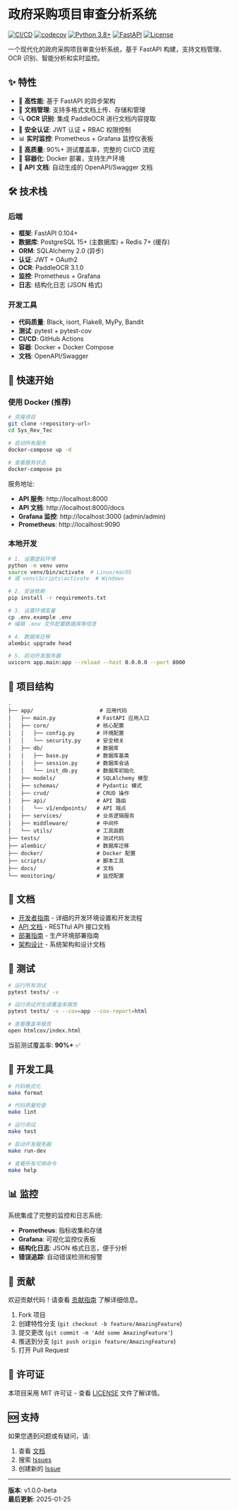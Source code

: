 # 政府采购项目审查分析系统

[![CI/CD](https://github.com/your-org/Sys_Rev_Tec/workflows/CI/badge.svg)](https://github.com/your-org/Sys_Rev_Tec/actions)
[![codecov](https://codecov.io/gh/your-org/Sys_Rev_Tec/branch/main/graph/badge.svg)](https://codecov.io/gh/your-org/Sys_Rev_Tec)
[![Python 3.8+](https://img.shields.io/badge/python-3.8+-blue.svg)](https://www.python.org/downloads/)
[![FastAPI](https://img.shields.io/badge/FastAPI-0.104+-green.svg)](https://fastapi.tiangolo.com)
[![License](https://img.shields.io/badge/license-MIT-blue.svg)](LICENSE)

一个现代化的政府采购项目审查分析系统，基于 FastAPI 构建，支持文档管理、OCR 识别、智能分析和实时监控。

## ✨ 特性

- 🚀 **高性能**: 基于 FastAPI 的异步架构
- 📄 **文档管理**: 支持多格式文档上传、存储和管理
- 🔍 **OCR 识别**: 集成 PaddleOCR 进行文档内容提取
- 🔐 **安全认证**: JWT 认证 + RBAC 权限控制
- 📊 **实时监控**: Prometheus + Grafana 监控仪表板
- 🧪 **高质量**: 90%+ 测试覆盖率，完整的 CI/CD 流程
- 🐳 **容器化**: Docker 部署，支持生产环境
- 📝 **API 文档**: 自动生成的 OpenAPI/Swagger 文档

## 🛠️ 技术栈

### 后端
- **框架**: FastAPI 0.104+
- **数据库**: PostgreSQL 15+ (主数据库) + Redis 7+ (缓存)
- **ORM**: SQLAlchemy 2.0 (异步)
- **认证**: JWT + OAuth2
- **OCR**: PaddleOCR 3.1.0
- **监控**: Prometheus + Grafana
- **日志**: 结构化日志 (JSON 格式)

### 开发工具
- **代码质量**: Black, isort, Flake8, MyPy, Bandit
- **测试**: pytest + pytest-cov
- **CI/CD**: GitHub Actions
- **容器**: Docker + Docker Compose
- **文档**: OpenAPI/Swagger

## 🚀 快速开始

### 使用 Docker (推荐)

```bash
# 克隆项目
git clone <repository-url>
cd Sys_Rev_Tec

# 启动所有服务
docker-compose up -d

# 查看服务状态
docker-compose ps
```

服务地址:
- **API 服务**: http://localhost:8000
- **API 文档**: http://localhost:8000/docs
- **Grafana 监控**: http://localhost:3000 (admin/admin)
- **Prometheus**: http://localhost:9090

### 本地开发

```bash
# 1. 设置虚拟环境
python -m venv venv
source venv/bin/activate  # Linux/macOS
# 或 venv\Scripts\activate  # Windows

# 2. 安装依赖
pip install -r requirements.txt

# 3. 设置环境变量
cp .env.example .env
# 编辑 .env 文件配置数据库等信息

# 4. 数据库迁移
alembic upgrade head

# 5. 启动开发服务器
uvicorn app.main:app --reload --host 0.0.0.0 --port 8000
```

## 📁 项目结构

```
.
├── app/                     # 应用代码
│   ├── main.py             # FastAPI 应用入口
│   ├── core/               # 核心配置
│   │   ├── config.py       # 环境配置
│   │   └── security.py     # 安全相关
│   ├── db/                 # 数据库
│   │   ├── base.py         # 数据库基类
│   │   ├── session.py      # 数据库会话
│   │   └── init_db.py      # 数据库初始化
│   ├── models/             # SQLAlchemy 模型
│   ├── schemas/            # Pydantic 模式
│   ├── crud/               # CRUD 操作
│   ├── api/                # API 路由
│   │   └── v1/endpoints/   # API 端点
│   ├── services/           # 业务逻辑服务
│   ├── middleware/         # 中间件
│   └── utils/              # 工具函数
├── tests/                  # 测试代码
├── alembic/                # 数据库迁移
├── docker/                 # Docker 配置
├── scripts/                # 脚本工具
├── docs/                   # 文档
└── monitoring/             # 监控配置
```

## 📖 文档

- [开发者指南](DEVELOPMENT.md) - 详细的开发环境设置和开发流程
- [API 文档](docs/API.md) - RESTful API 接口文档
- [部署指南](docs/DEPLOYMENT.md) - 生产环境部署指南
- [架构设计](docs/ARCHITECTURE.md) - 系统架构和设计文档

## 🧪 测试

```bash
# 运行所有测试
pytest tests/ -v

# 运行测试并生成覆盖率报告
pytest tests/ -v --cov=app --cov-report=html

# 查看覆盖率报告
open htmlcov/index.html
```

当前测试覆盖率: **90%+** ✅

## 🔧 开发工具

```bash
# 代码格式化
make format

# 代码质量检查
make lint

# 运行测试
make test

# 启动开发服务器
make run-dev

# 查看所有可用命令
make help
```

## 📊 监控

系统集成了完整的监控和日志系统:

- **Prometheus**: 指标收集和存储
- **Grafana**: 可视化监控仪表板
- **结构化日志**: JSON 格式日志，便于分析
- **错误追踪**: 自动错误检测和报警

## 🤝 贡献

欢迎贡献代码！请查看 [贡献指南](CONTRIBUTING.md) 了解详细信息。

1. Fork 项目
2. 创建特性分支 (`git checkout -b feature/AmazingFeature`)
3. 提交更改 (`git commit -m 'Add some AmazingFeature'`)
4. 推送到分支 (`git push origin feature/AmazingFeature`)
5. 打开 Pull Request

## 📄 许可证

本项目采用 MIT 许可证 - 查看 [LICENSE](LICENSE) 文件了解详情。

## 🆘 支持

如果您遇到问题或有疑问，请:

1. 查看 [文档](docs/)
2. 搜索 [Issues](https://github.com/your-org/Sys_Rev_Tec/issues)
3. 创建新的 [Issue](https://github.com/your-org/Sys_Rev_Tec/issues/new)

---

**版本**: v1.0.0-beta  
**最后更新**: 2025-01-25